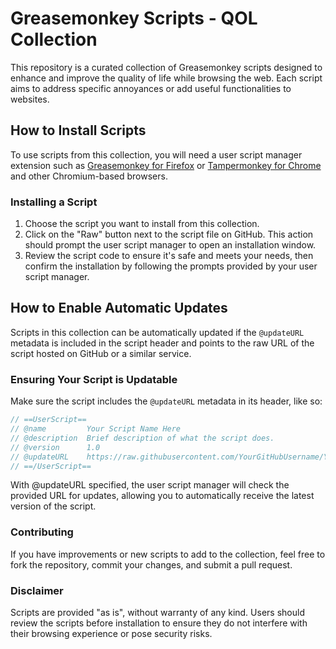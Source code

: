 # Greasemonkey Scripts - QOL Collection

This repository is a curated collection of Greasemonkey scripts designed to enhance and improve the quality of life while browsing the web. Each script aims to address specific annoyances or add useful functionalities to websites.

## How to Install Scripts

To use scripts from this collection, you will need a user script manager extension such as [Greasemonkey for Firefox](https://addons.mozilla.org/en-US/firefox/addon/greasemonkey/) or [Tampermonkey for Chrome](https://chromewebstore.google.com/detail/tampermonkey/dhdgffkkebhmkfjojejmpbldmpobfkfo) and other Chromium-based browsers.

### Installing a Script

1. Choose the script you want to install from this collection.
2. Click on the "Raw" button next to the script file on GitHub. This action should prompt the user script manager to open an installation window.
3. Review the script code to ensure it's safe and meets your needs, then confirm the installation by following the prompts provided by your user script manager.

## How to Enable Automatic Updates

Scripts in this collection can be automatically updated if the `@updateURL` metadata is included in the script header and points to the raw URL of the script hosted on GitHub or a similar service.

### Ensuring Your Script is Updatable

Make sure the script includes the `@updateURL` metadata in its header, like so:

```javascript
// ==UserScript==
// @name         Your Script Name Here
// @description  Brief description of what the script does.
// @version      1.0
// @updateURL    https://raw.githubusercontent.com/YourGitHubUsername/YourRepositoryName/main/YourScriptName.user.js
// ==/UserScript==
```

With @updateURL specified, the user script manager will check the provided URL for updates, allowing you to automatically receive the latest version of the script.

### Contributing

If you have improvements or new scripts to add to the collection, feel free to fork the repository, commit your changes, and submit a pull request.

### Disclaimer

Scripts are provided "as is", without warranty of any kind. Users should review the scripts before installation to ensure they do not interfere with their browsing experience or pose security risks.
